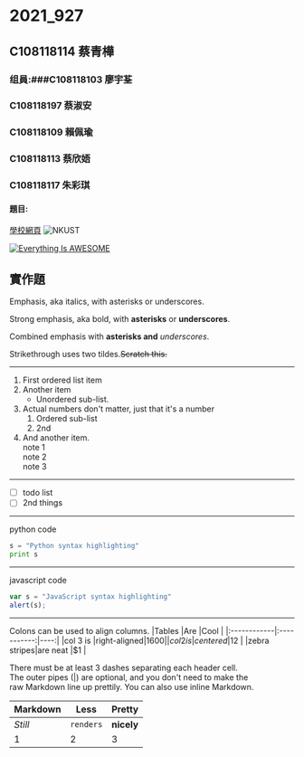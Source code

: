 # 2021_927


## C108118114 蔡青樺

### 组員:###C108118103 廖宇荃
###        C108118197 蔡淑安
###        C108118109 賴佩瑜
###        C108118113 蔡欣娪
###        C108118117 朱彩琪




#### 題目:
[學校網頁](https://www.nkust.edu.tw/)
![NKUST](https://www.nkust.edu.tw/var/file/0/1000/img/513/182513897.png "高科大")



[![Everything Is AWESOME](https://img.youtube.com/vi/StTqXEQ2l-Y/0.jpg)](https://www.youtube.com/watch?v=StTqXEQ2l-Y "Everything Is AWESOME")


實作題
---
Emphasis, aka italics, with asterisks or underscores.

Strong emphasis, aka bold, with **asterisks** or **underscores**.

Combined emphasis with **asterisks and** *underscores*.

Strikethrough uses two tildes.~~Scratch this.~~

---
1. First ordered list item
2. Another item
   * Unordered sub-list.
3. Actual numbers don't matter, just that it's a number
   1. Ordered sub-list
   2. 2nd
4. And another item.  
   note 1  
   note 2  
   note 3
---
- [ ] todo list
- [ ] 2nd things
---
python code
```python
s = "Python syntax highlighting"
print s
```
---
javascript code
```js
var s = "JavaScript syntax highlighting"
alert(s);
```
---
Colons can be used to align columns.
|Tables       |Are          |Cool |
|:------------|:-----------:|----:|
|col 3 is     |right-aligned|$1600|
|col 2 is     |centered     |$12  |
|zebra stripes|are neat     |$1   |

There must be at least 3 dashes separating each header cell.  
The outer pipes (|) are optional, and you don't need to make the  
raw Markdown line up prettily. You can also use inline Markdown.

Markdown|Less|Pretty
---|---|---
*Still*|`renders`|**nicely**
1|2|3

###
